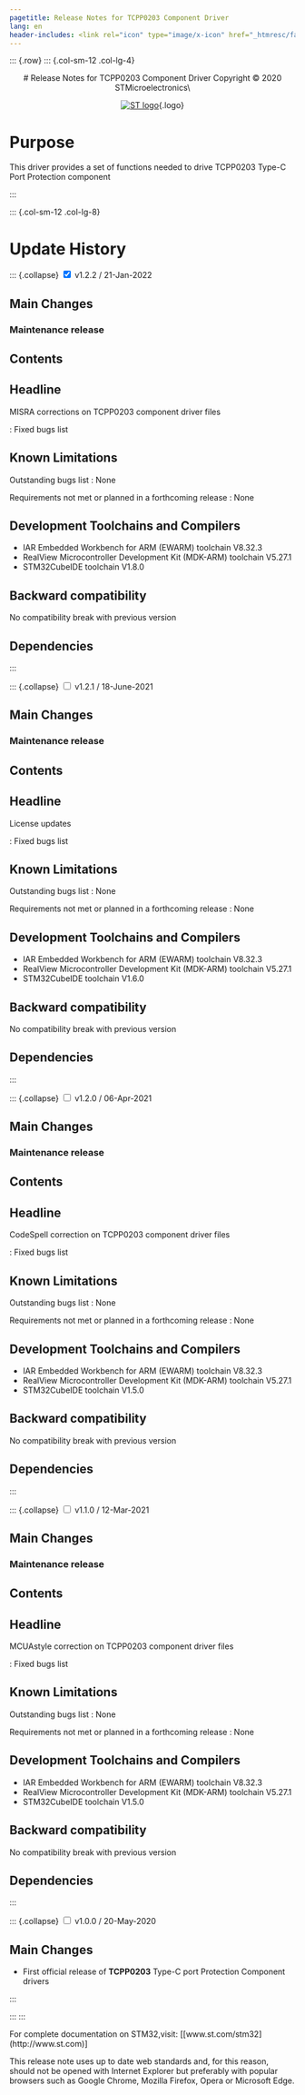 ```yaml
---
pagetitle: Release Notes for TCPP0203 Component Driver
lang: en
header-includes: <link rel="icon" type="image/x-icon" href="_htmresc/favicon.png" />
---
```


::: {.row}
::: {.col-sm-12 .col-lg-4}


<center>
# Release Notes for TCPP0203 Component Driver
Copyright &copy; 2020 STMicroelectronics\

[![ST logo](_htmresc/st_logo_2020.png)](https://www.st.com){.logo}
</center>

# Purpose

This driver provides a set of functions needed to drive TCPP0203 Type-C Port Protection component

:::

::: {.col-sm-12 .col-lg-8}
# Update History


::: {.collapse}
<input type="checkbox" id="collapse-section5" checked aria-hidden="true">
<label for="collapse-section5" aria-hidden="true">v1.2.2 / 21-Jan-2022</label>
<div>

## Main Changes

### Maintenance release


## Contents

  Headline
  --------
  MISRA corrections on TCPP0203 component driver files

  : Fixed bugs list

## Known Limitations

  Outstanding bugs list : None

  Requirements not met or planned in a forthcoming release : None

## Development Toolchains and Compilers

- IAR Embedded Workbench for ARM (EWARM) toolchain V8.32.3
- RealView Microcontroller Development Kit (MDK-ARM) toolchain V5.27.1
- STM32CubeIDE toolchain V1.8.0

## Backward compatibility

  No compatibility break with previous version

## Dependencies

</div>
:::


::: {.collapse}
<input type="checkbox" id="collapse-section4" aria-hidden="true">
<label for="collapse-section4" aria-hidden="true">v1.2.1 / 18-June-2021</label>
<div>

## Main Changes

### Maintenance release


## Contents

  Headline
  --------
  License updates

  : Fixed bugs list

## Known Limitations

  Outstanding bugs list : None

  Requirements not met or planned in a forthcoming release : None

## Development Toolchains and Compilers

- IAR Embedded Workbench for ARM (EWARM) toolchain V8.32.3
- RealView Microcontroller Development Kit (MDK-ARM) toolchain V5.27.1
- STM32CubeIDE toolchain V1.6.0

## Backward compatibility

  No compatibility break with previous version

## Dependencies

</div>
:::


::: {.collapse}
<input type="checkbox" id="collapse-section3" aria-hidden="true">
<label for="collapse-section3" aria-hidden="true">v1.2.0 / 06-Apr-2021</label>
<div>

## Main Changes

### Maintenance release


## Contents

  Headline
  --------
  CodeSpell correction on TCPP0203 component driver files

  : Fixed bugs list

## Known Limitations

  Outstanding bugs list : None

  Requirements not met or planned in a forthcoming release : None

## Development Toolchains and Compilers

- IAR Embedded Workbench for ARM (EWARM) toolchain V8.32.3
- RealView Microcontroller Development Kit (MDK-ARM) toolchain V5.27.1
- STM32CubeIDE toolchain V1.5.0

## Backward compatibility

  No compatibility break with previous version

## Dependencies

</div>
:::


::: {.collapse}
<input type="checkbox" id="collapse-section2" aria-hidden="true">
<label for="collapse-section2" aria-hidden="true">v1.1.0 / 12-Mar-2021</label>
<div>

## Main Changes

### Maintenance release


## Contents

  Headline
  --------
  MCUAstyle correction on TCPP0203 component driver files

  : Fixed bugs list

## Known Limitations

  Outstanding bugs list : None

  Requirements not met or planned in a forthcoming release : None

## Development Toolchains and Compilers

- IAR Embedded Workbench for ARM (EWARM) toolchain V8.32.3
- RealView Microcontroller Development Kit (MDK-ARM) toolchain V5.27.1
- STM32CubeIDE toolchain V1.5.0

## Backward compatibility

  No compatibility break with previous version

## Dependencies

</div>
:::


::: {.collapse}
<input type="checkbox" id="collapse-section1" aria-hidden="true">
<label for="collapse-section1" aria-hidden="true">v1.0.0 / 20-May-2020</label>
<div>			

## Main Changes

-	First official release of **TCPP0203** Type-C port Protection Component drivers 

</div>
:::

:::
:::

<footer class="sticky">
For complete documentation on STM32,visit: [[www.st.com/stm32](http://www.st.com)]

This release note uses up to date web standards and, for this reason, should not be opened with Internet Explorer
but preferably with popular browsers such as Google Chrome, Mozilla Firefox, Opera or Microsoft Edge.
</footer>
